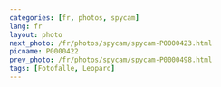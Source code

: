 ```yaml
---
categories: [fr, photos, spycam]
lang: fr
layout: photo
next_photo: /fr/photos/spycam/spycam-P0000423.html
picname: P0000422
prev_photo: /fr/photos/spycam/spycam-P0000498.html
tags: [Fotofalle, Leopard]
---
```

